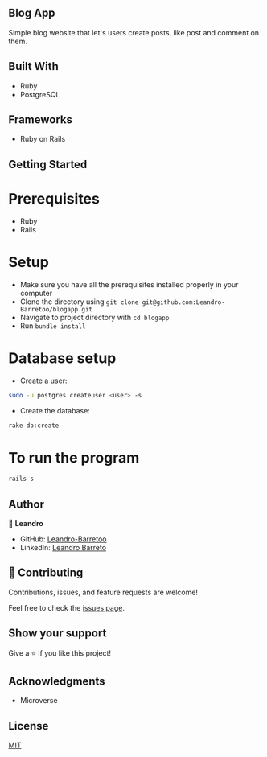 ## Blog App

Simple blog website that let's users create posts, like post and comment on them.

## Built With

- Ruby
- PostgreSQL

## Frameworks

- Ruby on Rails

## Getting Started

# Prerequisites

- Ruby
- Rails

# Setup

- Make sure you have all the prerequisites installed properly in your computer
- Clone the directory using `git clone git@github.com:Leandro-Barretoo/blogapp.git`
- Navigate to project directory with `cd blogapp`
- Run `bundle install`

# Database setup

- Create a user:
```sh
sudo -u postgres createuser <user> -s
```

- Create the database:
```sh
rake db:create
```


# To run the program

```sh
rails s
```

## Author


👤 **Leandro**

- GitHub: [Leandro-Barretoo](https://github.com/Leandro-Barretoo)
- LinkedIn: [Leandro Barreto](https://linkedin.com/in/leandroobarreto/)

## 🤝 Contributing

Contributions, issues, and feature requests are welcome!

Feel free to check the [issues page](../../issues/).

## Show your support

Give a ⭐️ if you like this project!

## Acknowledgments

- Microverse

## License

[MIT](./LICENSE)
